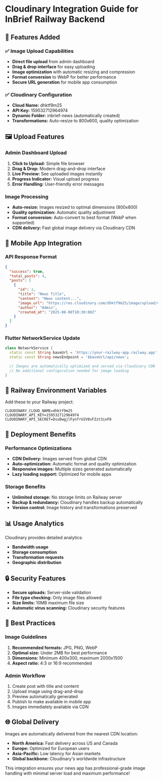 # Cloudinary Integration Guide for InBrief Railway Backend

## 🌟 Features Added

### ✅ Image Upload Capabilities
- **Direct file upload** from admin dashboard
- **Drag & drop interface** for easy uploading
- **Image optimization** with automatic resizing and compression
- **Format conversion** to WebP for better performance
- **Secure URL generation** for mobile app consumption

### ✅ Cloudinary Configuration
- **Cloud Name:** dhktf9m25
- **API Key:** 159532712964974
- **Dynamic Folder:** inbrief-news (automatically created)
- **Transformations:** Auto-resize to 800x600, quality optimization

## 🖼️ Upload Features

### Admin Dashboard Upload
1. **Click to Upload:** Simple file browser
2. **Drag & Drop:** Modern drag-and-drop interface
3. **Live Preview:** See uploaded images instantly
4. **Progress Indicator:** Visual upload progress
5. **Error Handling:** User-friendly error messages

### Image Processing
- **Auto-resize:** Images resized to optimal dimensions (800x600)
- **Quality optimization:** Automatic quality adjustment
- **Format conversion:** Auto-convert to best format (WebP when supported)
- **CDN delivery:** Fast global image delivery via Cloudinary CDN

## 📱 Mobile App Integration

### API Response Format
```json
{
  "success": true,
  "total_posts": 4,
  "posts": [
    {
      "id": 1,
      "title": "News Title",
      "content": "News content...",
      "image_url": "https://res.cloudinary.com/dhktf9m25/image/upload/v1234567890/inbrief-news/sample.jpg",
      "author": "Admin",
      "created_at": "2025-08-08T10:30:00Z"
    }
  ]
}
```

### Flutter NetworkService Update
```dart
class NetworkService {
  static const String baseUrl = 'https://your-railway-app.railway.app';
  static const String newsEndpoint = '$baseUrl/api/news';
  
  // Images are automatically optimized and served via Cloudinary CDN
  // No additional configuration needed for image loading
}
```

## 🔧 Railway Environment Variables

Add these to your Railway project:

```
CLOUDINARY_CLOUD_NAME=dhktf9m25
CLOUDINARY_API_KEY=159532712964974
CLOUDINARY_API_SECRET=DssDwgjlFynfrU2V8sFZzt3ixF8
```

## 🚀 Deployment Benefits

### Performance Optimizations
- **CDN Delivery:** Images served from global CDN
- **Auto-optimization:** Automatic format and quality optimization
- **Responsive images:** Multiple sizes generated automatically
- **Lazy loading support:** Optimized for mobile apps

### Storage Benefits
- **Unlimited storage:** No storage limits on Railway server
- **Backup & redundancy:** Cloudinary handles backup automatically
- **Version control:** Image history and transformations preserved

## 📊 Usage Analytics

Cloudinary provides detailed analytics:
- **Bandwidth usage**
- **Storage consumption** 
- **Transformation requests**
- **Geographic distribution**

## 🔒 Security Features

- **Secure uploads:** Server-side validation
- **File type checking:** Only image files allowed
- **Size limits:** 10MB maximum file size
- **Automatic virus scanning:** Cloudinary security features

## 🎯 Best Practices

### Image Guidelines
1. **Recommended formats:** JPG, PNG, WebP
2. **Optimal size:** Under 2MB for best performance
3. **Dimensions:** Minimum 400x300, maximum 2000x1500
4. **Aspect ratio:** 4:3 or 16:9 recommended

### Admin Workflow
1. Create post with title and content
2. Upload image using drag-and-drop
3. Preview automatically generated
4. Publish to make available in mobile app
5. Images immediately available via CDN

## 🌐 Global Delivery

Images are automatically delivered from the nearest CDN location:
- **North America:** Fast delivery across US and Canada
- **Europe:** Optimized for European users
- **Asia-Pacific:** Low latency for Asian markets
- **Global backbone:** Cloudinary's worldwide infrastructure

This integration ensures your news app has professional-grade image handling with minimal server load and maximum performance!
